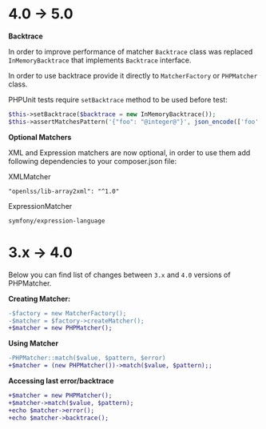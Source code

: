 # 4.0 -> 5.0

**Backtrace** 

In order to improve performance of matcher `Backtrace` class was replaced `InMemoryBacktrace`
that implements `Backtrace` interface. 

In order to use backtrace provide it directly to `MatcherFactory` or `PHPMatcher` class.

PHPUnit tests require `setBacktrace` method to be used before test:

```php
$this->setBacktrace($backtrace = new InMemoryBacktrace());
$this->assertMatchesPattern('{"foo": "@integer@"}', json_encode(['foo' => 'bar']));
```

**Optional Matchers**

XML and Expression matchers are now optional, in order to use them add following 
dependencies to your composer.json file:

XMLMatcher

```
"openlss/lib-array2xml": "^1.0"
```

ExpressionMatcher

```
symfony/expression-language
```

# 3.x -> 4.0 

Below you can find list of changes between `3.x` and `4.0` versions of PHPMatcher.

**Creating Matcher:** 
```diff
-$factory = new MatcherFactory();
-$matcher = $factory->createMatcher();
+$matcher = new PHPMatcher();
```

**Using Matcher**
```diff
-PHPMatcher::match($value, $pattern, $error)
+$matcher = (new PHPMatcher())->match($value, $pattern);;
```

**Accessing last error/backtrace**
```diff
+$matcher = new PHPMatcher();
+$matcher->match($value, $pattern);
+echo $matcher->error();
+echo $matcher->backtrace();
```
